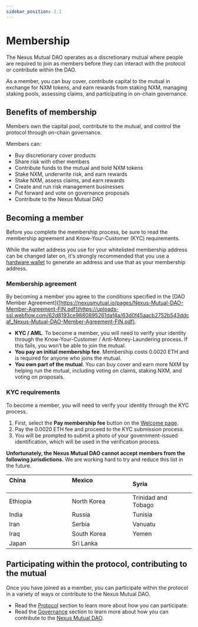 ```yaml
---
sidebar_position: 2.1
---
```


# Membership

The Nexus Mutual DAO operates as a discretionary mutual where people are required to join as members before they can interact with the protocol or contribute within the DAO.

As a member, you can buy cover, contribute capital to the mutual in exchange for NXM tokens, and earn rewards from staking NXM, managing staking pools, assessing claims, and participating in on-chain governance.

## Benefits of membership

Members own the capital pool, contribute to the mutual, and control the protocol through on-chain governance.

Members can:
* Buy discretionary cover products
* Share risk with other members
* Contribute funds to the mutual and hold NXM tokens
* Stake NXM, underwrite risk, and earn rewards
* Stake NXM, assess claims, and earn rewards
* Create and run risk management businesses
* Put forward and vote on governance proposals
* Contribute to the Nexus Mutual DAO

## Becoming a member

Before you complete the membership process, be sure to read the membership agreement and Know-Your-Customer (KYC) requirements.

While the wallet address you use for your whitelisted membership address can be changed later on, it's strongly recommended that you use a [hardware wallet](https://support.mycrypto.com/staying-safe/hardware-wallet-recommendations/) to generate an address and use that as your membership address.

### Membership agreement

By becoming a member you agree to the conditions specified in the [DAO Member Agreement]([https://nexusmutual.io/pages/Nexus-Mutual-DAO-Member-Agreement-FIN.pdf](https://uploads-ssl.webflow.com/62d8193ce9880895261daf4a/63d0f45aacb2752b543ddcaf_Nexus-Mutual-DAO-Member-Agreement-FIN.pdf).

* **KYC / AML**. To become a member, you will need to verify your identity through the Know-Your-Customer / Anti-Money-Laundering process. If this fails, you won’t be able to join the mutual.
* **You pay an initial membership fee**. Membership costs 0.0020 ETH and is required for anyone who joins the mutual.
* **You own part of the mutual**. You can buy cover and earn more NXM by helping run the mutual, including voting on claims, staking NXM, and voting on proposals.

### KYC requirements

To become a member, you will need to verify your identity through the KYC process.

1. First, select the **Pay membership fee** button on the [Welcome page](https://app.nexusmutual.io/home).
2. Pay the 0.0020 ETH fee and proceed to the KYC submission process.
3. You will be prompted to submit a photo of your government-issued identification, which will be used in the verification process.

**Unfortunately, the Nexus Mutual DAO cannot accept members from the following jurisdictions.** We are working hard to try and reduce this list in the future.

| China &nbsp; &nbsp; &nbsp; &nbsp; &nbsp; &nbsp; &nbsp; &nbsp; &nbsp; &nbsp; &nbsp; &nbsp; &nbsp; |  Mexico &nbsp; &nbsp; &nbsp; &nbsp; &nbsp; &nbsp; &nbsp; &nbsp; &nbsp; &nbsp; &nbsp;  | Syria |
| :---------------- | :---------------- | :------------------- |
| Ethiopia         |  North Korea     | Trinidad and Tobago |
| India            |  Russia          | Tunisia             |
| Iran             |  Serbia          | Vanuatu             |
| Iraq             |  South Korea     | Yemen               |
| Japan            |  Sri Lanka       |                     |

## Participating within the protocol, contributing to the mutual

Once you have joined as a member, you can participate within the protocol in a variety of ways or contribute to the Nexus Mutual DAO.
* Read the [Protocol](/protocol/) section to learn more about how you can participate.
* Read the [Governance](/governance/) section to learn more about how you can contribute to the [Nexus Mutual DAO](/governance/dao).
